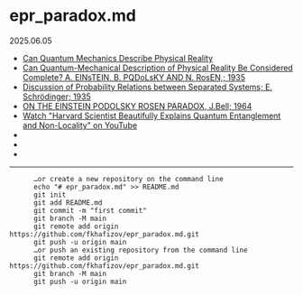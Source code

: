 # epr_paradox.md
2025.06.05

* [Can Quantum Mechanics Describe Physical Reality](https://notebooklm.google.com/notebook/8cdad95c-336f-495a-b870-4b97480cbd07/audio)
* [Can Quantum-Mechanical Description of Physical Reality Be Considered Complete? A. EINsTEIN, B. PQDoLsKY AND N. RosEN,; 1935 ]()
* [Discussion of Probability Relations between Separated Systems; E. Schrödinger; 1935]()
* [ON THE EINSTEIN PODOLSKY ROSEN PARADOX, J.Bell; 1964]()
* [Watch "Harvard Scientist Beautifully Explains Quantum Entanglement and Non-Locality" on YouTube](https://youtu.be/QTa-YQCMUFs)
* []()
* []()
* []()

------------


          …or create a new repository on the command line
          echo "# epr_paradox.md" >> README.md
          git init
          git add README.md
          git commit -m "first commit"
          git branch -M main
          git remote add origin https://github.com/fkhafizov/epr_paradox.md.git
          git push -u origin main
          …or push an existing repository from the command line
          git remote add origin https://github.com/fkhafizov/epr_paradox.md.git
          git branch -M main
          git push -u origin main
